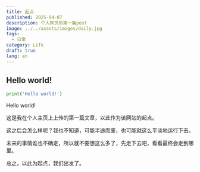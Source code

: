 ```yaml
---
title: 起点
published: 2025-04-07
description: 个人网页的第一篇post
image: ../../assets/images/daily.jpg
tags:
  - 日常
category: Life
draft: true
lang: en
---
```


## Hello world!

```python
print('Hello world!')
```

Hello world!

这是我在个人主页上上传的第一篇文章，以此作为该网站的起点。

这之后会怎么样呢？我也不知道，可能半途而废，也可能就这么平淡地运行下去。

未来的事情谁也不确定，所以就不要想这么多了，先走下去吧，看看最终会走到哪里。

总之，以此为起点，我们出发了。